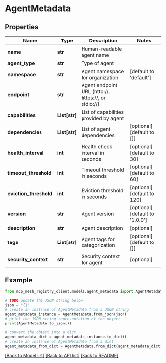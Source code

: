 # AgentMetadata


## Properties

Name | Type | Description | Notes
------------ | ------------- | ------------- | -------------
**name** | **str** | Human-readable agent name | 
**agent_type** | **str** | Type of agent | 
**namespace** | **str** | Agent namespace for organization | [default to 'default']
**endpoint** | **str** | Agent endpoint URL (http://, https://, or stdio://) | 
**capabilities** | **List[str]** | List of capabilities provided by agent | 
**dependencies** | **List[str]** | List of agent dependencies | [optional] [default to []]
**health_interval** | **int** | Health check interval in seconds | [optional] [default to 30]
**timeout_threshold** | **int** | Timeout threshold in seconds | [optional] [default to 60]
**eviction_threshold** | **int** | Eviction threshold in seconds | [optional] [default to 120]
**version** | **str** | Agent version | [optional] [default to '1.0.0']
**description** | **str** | Agent description | [optional] 
**tags** | **List[str]** | Agent tags for categorization | [optional] [default to []]
**security_context** | **str** | Security context for agent | [optional] 

## Example

```python
from mcp_mesh_registry_client.models.agent_metadata import AgentMetadata

# TODO update the JSON string below
json = "{}"
# create an instance of AgentMetadata from a JSON string
agent_metadata_instance = AgentMetadata.from_json(json)
# print the JSON string representation of the object
print(AgentMetadata.to_json())

# convert the object into a dict
agent_metadata_dict = agent_metadata_instance.to_dict()
# create an instance of AgentMetadata from a dict
agent_metadata_from_dict = AgentMetadata.from_dict(agent_metadata_dict)
```
[[Back to Model list]](../README.md#documentation-for-models) [[Back to API list]](../README.md#documentation-for-api-endpoints) [[Back to README]](../README.md)


